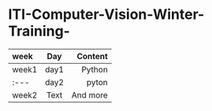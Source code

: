 # ITI-Computer-Vision-Winter-Training-
| week        | Day | Content     |
| :---        |    :----:   |          ---: |
| week1       | day1       | Python   |
| :---        |  day2       | pyton   |
| week2  | Text        | And more      |
